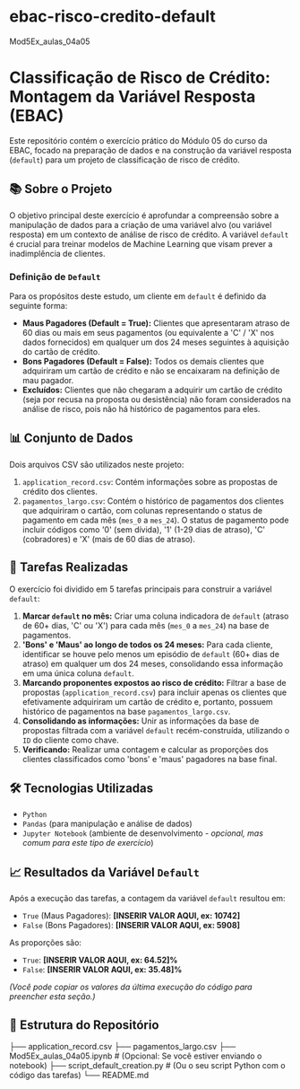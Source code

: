 # ebac-risco-credito-default
Mod5Ex_aulas_04a05

# Classificação de Risco de Crédito: Montagem da Variável Resposta (EBAC)

Este repositório contém o exercício prático do Módulo 05 do curso da EBAC, focado na preparação de dados e na construção da variável resposta (`default`) para um projeto de classificação de risco de crédito.

## 📚 Sobre o Projeto

O objetivo principal deste exercício é aprofundar a compreensão sobre a manipulação de dados para a criação de uma variável alvo (ou variável resposta) em um contexto de análise de risco de crédito. A variável `default` é crucial para treinar modelos de Machine Learning que visam prever a inadimplência de clientes.

### Definição de `Default`

Para os propósitos deste estudo, um cliente em `default` é definido da seguinte forma:

* **Maus Pagadores (Default = True):** Clientes que apresentaram atraso de 60 dias ou mais em seus pagamentos (ou equivalente a 'C' / 'X' nos dados fornecidos) em qualquer um dos 24 meses seguintes à aquisição do cartão de crédito.
* **Bons Pagadores (Default = False):** Todos os demais clientes que adquiriram um cartão de crédito e não se encaixaram na definição de mau pagador.
* **Excluídos:** Clientes que não chegaram a adquirir um cartão de crédito (seja por recusa na proposta ou desistência) não foram considerados na análise de risco, pois não há histórico de pagamentos para eles.

## 📊 Conjunto de Dados

Dois arquivos CSV são utilizados neste projeto:

1.  `application_record.csv`: Contém informações sobre as propostas de crédito dos clientes.
2.  `pagamentos_largo.csv`: Contém o histórico de pagamentos dos clientes que adquiriram o cartão, com colunas representando o status de pagamento em cada mês (`mes_0` a `mes_24`). O status de pagamento pode incluir códigos como '0' (sem dívida), '1' (1-29 dias de atraso), 'C' (cobradores) e 'X' (mais de 60 dias de atraso).

## 🚀 Tarefas Realizadas

O exercício foi dividido em 5 tarefas principais para construir a variável `default`:

1.  **Marcar `default` no mês:** Criar uma coluna indicadora de `default` (atraso de 60+ dias, 'C' ou 'X') para cada mês (`mes_0` a `mes_24`) na base de pagamentos.
2.  **'Bons' e 'Maus' ao longo de todos os 24 meses:** Para cada cliente, identificar se houve pelo menos um episódio de `default` (60+ dias de atraso) em qualquer um dos 24 meses, consolidando essa informação em uma única coluna `default`.
3.  **Marcando proponentes expostos ao risco de crédito:** Filtrar a base de propostas (`application_record.csv`) para incluir apenas os clientes que efetivamente adquiriram um cartão de crédito e, portanto, possuem histórico de pagamentos na base `pagamentos_largo.csv`.
4.  **Consolidando as informações:** Unir as informações da base de propostas filtrada com a variável `default` recém-construída, utilizando o `ID` do cliente como chave.
5.  **Verificando:** Realizar uma contagem e calcular as proporções dos clientes classificados como 'bons' e 'maus' pagadores na base final.

## 🛠️ Tecnologias Utilizadas

* `Python`
* `Pandas` (para manipulação e análise de dados)
* `Jupyter Notebook` (ambiente de desenvolvimento - *opcional, mas comum para este tipo de exercício*)

## 📈 Resultados da Variável `Default`

Após a execução das tarefas, a contagem da variável `default` resultou em:

* `True` (Maus Pagadores): **[INSERIR VALOR AQUI, ex: 10742]**
* `False` (Bons Pagadores): **[INSERIR VALOR AQUI, ex: 5908]**

As proporções são:

* `True`: **[INSERIR VALOR AQUI, ex: 64.52]%**
* `False`: **[INSERIR VALOR AQUI, ex: 35.48]%**

*(Você pode copiar os valores da última execução do código para preencher esta seção.)*

## 📁 Estrutura do Repositório

├── application_record.csv
  ├── pagamentos_largo.csv
    ├── Mod5Ex_aulas_04a05.ipynb # (Opcional: Se você estiver enviando o notebook)
    ├── script_default_creation.py # (Ou o seu script Python com o código das tarefas)
      └── README.md
